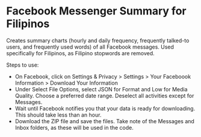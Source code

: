 # Facebook Messenger Summary for Filipinos
Creates summary charts (hourly and daily frequency, frequently talked-to users, and frequently used words) of all Facebook messages. Used specifically for Filipinos, as Filipino stopwords are removed.

Steps to use:
- On Facebook, click on Settings & Privacy > Settings > Your Faceboook Information > Download Your Information
- Under Select File Options, select JSON for Format and Low for Media Quality. Choose a preferred date range. Deselect all activities except for Messages.
- Wait until Facebook notifies you that your data is ready for downloading. This should take less than an hour.
- Download the ZIP file and save the files. Take note of the Messages and Inbox folders, as these will be used in the code.
